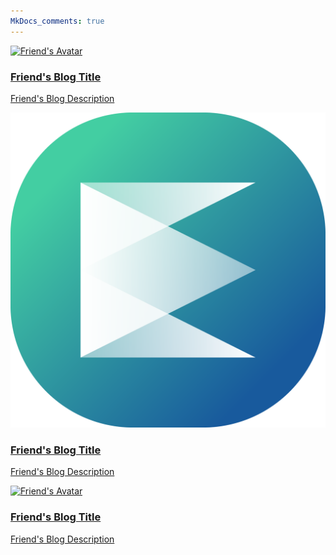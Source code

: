 ```yaml
---
MkDocs_comments: true
---
```

<div class="grid cards" style="grid-template-columns: repeat(auto-fit, minmax(350px, 1fr)); gap: 1.5rem;">
  
  <a href="https://example.com" class="friend-link-card">
    <img src="__srcs/images/seashore.png" alt="Friend's Avatar">
    <div>
      <h3>Friend's Blog Title</h3>
      <p>Friend's Blog Description</p>
    </div>
  </a>

<a href="https://example.com" class="friend-link-card">
  <img src="__srcs/images/logo-E.png" alt="Friend's Avatar">
  <div>
    <h3>Friend's Blog Title</h3>
    <p>Friend's Blog Description</p>
  </div>
</a>

<a href="https://example.com" class="friend-link-card">
  <img src="https://example.com/avatar.jpg" alt="Friend's Avatar">
  <div>
    <h3>Friend's Blog Title</h3>
    <p>Friend's Blog Description</p>
  </div>
</a>

</div>


